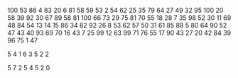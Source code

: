 100 53
86 4 83 20 6 81 58 59 53 2 54 62 25 35 79 64 27 49 32 95 100 20 58 39 92 30 67 89 58 81 100 66 73 29 75 81 70 55 18 28 7 35 98 52 30 11 69 48 84 54 13 14 15 86 34 82 92 26 8 53 62 57 50 31 61 85 88 5 80 64 90 52 47 43 40 93 69 70 16 43 7 25 99 12 63 99 71 76 55 17 90 43 27 20 42 84 39 96 75 1
47

5 4
1 6 3 5 2
2

5 7
2 5 4 5 2
0

